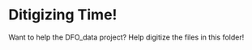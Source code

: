 Ditigizing Time!
========

Want to help the DFO_data project? Help digitize the files in this folder!
